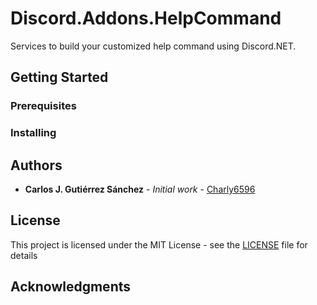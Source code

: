 # Discord.Addons.HelpCommand

Services to build your customized help command using Discord.NET.

## Getting Started

### Prerequisites

### Installing

## Authors

* **Carlos J. Gutiérrez Sánchez** - *Initial work* - [Charly6596](https://github.com/Charly6596)

## License

This project is licensed under the MIT License - see the [LICENSE](LICENSE) file for details

## Acknowledgments

